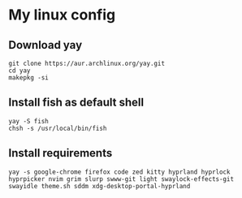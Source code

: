 # My linux config
## Download yay 
```
git clone https://aur.archlinux.org/yay.git
cd yay 
makepkg -si
```
## Install fish as default shell 
```
yay -S fish
chsh -s /usr/local/bin/fish
```
## Install requirements
```
yay -s google-chrome firefox code zed kitty hyprland hyprlock hyprpicker nvim grim slurp swww-git light swaylock-effects-git swayidle theme.sh sddm xdg-desktop-portal-hyprland
```
